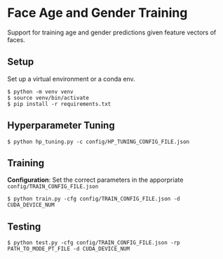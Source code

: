 # Face Age and Gender Training

Support for training age and gender predictions given feature vectors of faces.

## Setup

Set up a virtual environment or a conda env.

```shell
$ python -m venv venv
$ source venv/bin/activate
$ pip install -r requirements.txt
```

## Hyperparameter Tuning

```shell
$ python hp_tuning.py -c config/HP_TUNING_CONFIG_FILE.json
```

## Training

**Configuration**: Set the correct parameters in the apporpriate `config/TRAIN_CONFIG_FILE.json`

```shell
$ python train.py -cfg config/TRAIN_CONFIG_FILE.json -d CUDA_DEVICE_NUM
```

## Testing

```shell
$ python test.py -cfg config/TRAIN_CONFIG_FILE.json -rp PATH_TO_MODE_PT_FILE -d CUDA_DEVICE_NUM
```
